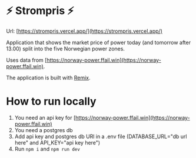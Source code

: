 # ⚡ Strompris ⚡

Url: [https://strompris.vercel.app/](https://strompris.vercel.app/)

Application that shows the market price of power today (and tomorrow after 13.00) split into the five Norwegian power zones.

Uses data from [https://norway-power.ffail.win](https://norway-power.ffail.win).

The application is built with [Remix](https://remix.run/).

# How to run locally

1. You need an api key for [https://norway-power.ffail.win](https://norway-power.ffail.win)
2. You need a postgres db
3. Add api key and postgres db URl in a .env file (DATABASE_URL="db url here" and API_KEY="api key here")
4. Run `npm i` and `npm run dev`
